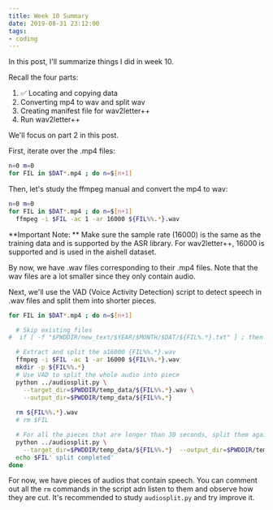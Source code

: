 ```yaml
---
title: Week 10 Summary
date: 2019-08-31 23:12:00
tags:
- coding
---
```


<!-- toc -->

In this post, I'll summarize things I did in week 10.

<!-- more -->

Recall the four parts:

1. ✅ Locating and copying data
2. Converting mp4 to wav and split wav
3. Creating manifest file for wav2letter++
4. Run wav2letter++

We'll focus on part 2 in this post.

First, iterate over the .mp4 files:

```bash
n=0 m=0
for FIL in $DAT*.mp4 ; do n=$[n+1]
```

Then, let's study the ffmpeg manual and convert the mp4 to wav:

```bash
n=0 m=0
for FIL in $DAT*.mp4 ; do n=$[n+1]
  ffmpeg -i $FIL -ac 1 -ar 16000 ${FIL%%.*}.wav
```

**Important Note: ** Make sure the sample rate (16000) is the same as the training data and is supported by the ASR library. For wav2letter++, 16000 is supported and is used in the aishell dataset.

By now, we have .wav files corresponding to their .mp4 files. Note that the wav files are a lot smaller since they only contain audio.

Next, we'll use the VAD (Voice Activity Detection) script to detect speech in .wav files and split them into shorter pieces.

```bash
for FIL in $DAT*.mp4 ; do n=$[n+1]

  # Skip existing files
#  if [ -f "$PWDDIR/new_text/$YEAR/$MONTH/$DAT/${FIL%.*}.txt" ] ; then echo -e "\t${FIL%.*}.txt has already been processed" ; m=$[m+1] ; continue ; fi

  # Extract and split the a16000 {FIL%%.*}.wav
  ffmpeg -i $FIL -ac 1 -ar 16000 ${FIL%%.*}.wav
  mkdir -p ${FIL%%.*}
  # Use VAD to split the whole audio into piece
  python ../audiosplit.py \
    --target_dir=$PWDDIR/temp_data/${FIL%%.*}.wav \
    --output_dir=$PWDDIR/temp_data/${FIL%%.*}
  
  rm ${FIL%%.*}.wav
  # rm $FIL

  # For all the pieces that are longer than 30 seconds, split them again
  python ../audiosplit.py \
    --target_dir=$PWDDIR/temp_data/${FIL%%.*}  --output_dir=$PWDDIR/temp_data/${FIL%%.*}
  echo $FIL' split completed' 
done
```

For now, we have pieces of audios that contain speech. You can comment out all the `rm` commands in the script adn listen to them and observe how they are cut. It's recommended to study `audiosplit.py` and try improve it.
